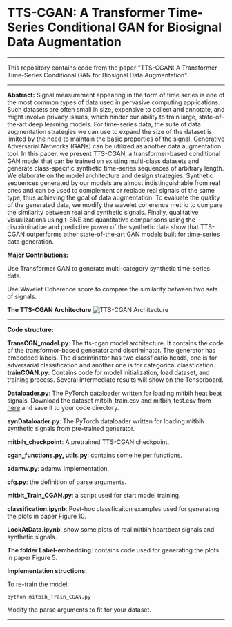 # TTS-CGAN: A Transformer Time-Series Conditional GAN for Biosignal Data Augmentation
---

This repository contains code from the paper "TTS-CGAN: A Transformer Time-Series Conditional GAN for Biosignal Data Augmentation".

---

**Abstract:**
Signal measurement appearing in the form of time series is one of the most common types of data used in pervasive computing applications. Such datasets are often small in size, expensive to collect and annotate, and might involve privacy issues, which hinder our ability to train large, state-of-the-art deep learning models. For time-series data, the suite of data augmentation strategies we can use to expand the size of the dataset is limited by the need to maintain the basic properties of the signal. Generative Adversarial Networks (GANs) can be utilized as another data augmentation tool. 
In this paper, we present TTS-CGAN, a transformer-based conditional GAN model that can be trained on existing multi-class datasets and generate class-specific synthetic time-series sequences of arbitrary length. We elaborate on the model architecture and design strategies. Synthetic sequences generated by our models are almost indistinguishable from real ones and can be used to complement or replace real signals of the same type, thus achieving the goal of data augmentation. 
To evaluate the quality of the generated data, we modify the wavelet coherence metric to compare the similarity between real and synthetic signals. Finally, qualitative visualizations using t-SNE and quantitative comparisons using the discriminative and predictive power of the synthetic data show that TTS-CGAN outperforms other state-of-the-art GAN models built for time-series data generation. 

**Major Contributions:**

Use Transformer GAN to generate multi-category synthetic time-series data.

Use Wavelet Coherence score to compare the similarity between two sets of signals.

**The TTS-CGAN Architecture** 
![TTS-CGAN Architecture](./TTS-CGAN_arch.png)

---
**Code structure:**

**TransCGN_model.py**: The tts-cgan model architecture. It contains the code of the transformor-based generator and discriminator. The generator has embedded labels. The discriminator has two classficatio heads, one is for adversarial classification and another one is for categorical classfication.    
**trainCGAN.py**: Contains code for model initialization, load dataset, and training process. Several intermediate results will show on the Tensorboard.

**Dataloader.py**: The PyTorch dataloader written for loading mitbih heat beat signals. Download the dataset mitbih_train.csv and mitbih_test.csv from [here](https://www.kaggle.com/code/azazurrehmanbutt/ecg-classification-using-cnn-lstm/data?scriptVersionId=74982392) and save it to your code directory. 

**synDataloader.py**: The PyTorch dataloader written for loading mitbih synthetic signals from pre-trained generator. 

**mitbih_checkpoint**: A pretrained TTS-CGAN checkpoint.

**cgan_functions.py, utils.py**: contains some helper functions. 

**adamw.py**: adamw implementation. 

**cfg.py**: the definition of parse arguments. 

**mitbit_Train_CGAN.py**: a script used for start model training. 

**classification.ipynb**: Post-hoc classficaiton examples used for generating the plots in paper Figure 10. 

**LookAtData.ipynb**: show some plots of real mitbih heartbeat signals and synthetic signals. 

**The folder Label-embedding**: contains code used for generating the plots in paper Figure 5. 


**Implementation structions:**


To re-train the model: 
```
python mitbih_Train_CGAN.py
```
Modify the parse arguments to fit for your dataset. 

---
